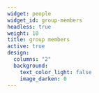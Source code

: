 ```yaml
---
widget: people
widget_id: group-members
headless: true
weight: 10
title: group members
active: true
design:
  columns: "2"
  background:
    text_color_light: false
    image_darken: 0
---
```

